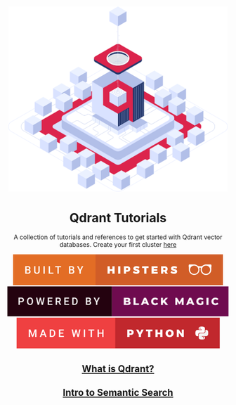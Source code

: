 <div align="center">

<img src="./images/qdrant_hero_image.svg" width="500px"/>

# Qdrant Tutorials 

A collection of tutorials and references to get started with Qdrant vector databases. Create your first cluster [here](https://cloud.qdrant.io/)

<img src="images/built-by-hipsters.svg"/>
<img src="images/powered-by-black-magic.svg"/>
<img src="images/made-with-python.svg"/>

## [What is Qdrant?](https://qdrant.tech/documentation/overview/)

## [Intro to Semantic Search](notebooks/intro-to-semantic-search.ipynb)


</div>